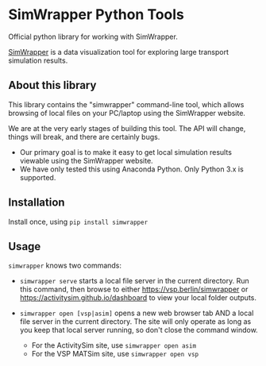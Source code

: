 # SimWrapper Python Tools

Official python library for working with SimWrapper.

[SimWrapper](https://simwrapper.github.io) is a data visualization tool for exploring large transport simulation results.

## About this library

This library contains the "simwrapper" command-line tool, which allows browsing of local files on your PC/laptop using the SimWrapper website.

We are at the very early stages of building this tool. The API will change, things will break, and there are certainly bugs.

- Our primary goal is to make it easy to get local simulation results viewable using the SimWrapper website.
- We have only tested this using Anaconda Python. Only Python 3.x is supported.

## Installation

Install once, using `pip install simwrapper`

## Usage

`simwrapper` knows two commands:

- `simwrapper serve` starts a local file server in the current directory. Run this command, then browse to either <https://vsp.berlin/simwrapper> or <https://activitysim.github.io/dashboard> to view your local folder outputs.

- `simwrapper open [vsp|asim]` opens a new web browser tab AND a local file server in the current directory. The site will only operate as long as you keep that local server running, so don't close the command window.
  - For the ActivitySim site, use `simwrapper open asim`
  - For the VSP MATSim site, use `simwrapper open vsp`
